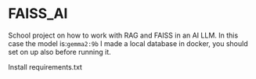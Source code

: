 # FAISS_AI

School project on how to work with RAG and FAISS in an AI LLM. 
In this case the model is:`gemma2:9b`
I made a local database in docker, you should set on up also before running it.

Install requirements.txt
